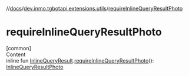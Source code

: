 //[docs](../../index.md)/[dev.inmo.tgbotapi.extensions.utils](index.md)/[requireInlineQueryResultPhoto](require-inline-query-result-photo.md)



# requireInlineQueryResultPhoto  
[common]  
Content  
inline fun [InlineQueryResult](../dev.inmo.tgbotapi.types.InlineQueries.InlineQueryResult.abstracts/-inline-query-result/index.md).[requireInlineQueryResultPhoto](require-inline-query-result-photo.md)(): [InlineQueryResultPhoto](../dev.inmo.tgbotapi.types.InlineQueries.InlineQueryResult.abstracts.results.photo/-inline-query-result-photo/index.md)  



